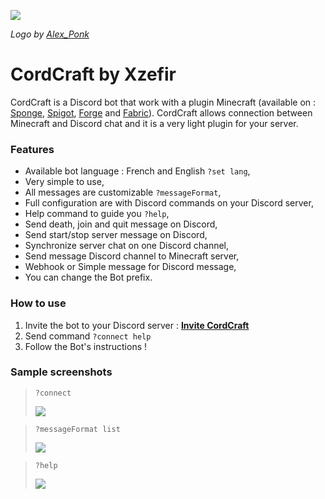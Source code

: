 ![](https://cdn.discordapp.com/avatars/717676762112458774/2f8fd4285f8bf23f1be773f6dbf7b433.png?size=256)

*Logo by [Alex_Ponk](https://twitter.com/Alex__Ponk "Alex_Ponk")*

# CordCraft by Xzefir
CordCraft is a Discord bot that work with a plugin Minecraft (available on : [Sponge](https://github.com/xzefir/CordCraft-sponge "Sponge"), [Spigot](https://github.com/xzefir/CordCraft-spigot "Spigot"), [Forge](https://github.com/xzefir/CordCraft-forge "Forge") and [Fabric](https://github.com/xzefir/CordCraft-fabric "Fabric")). CordCraft allows connection between Minecraft and Discord chat and it is a very light plugin for your server.

### Features
- Available bot language : French and English `?set lang`,
- Very simple to use,
- All messages are customizable `?messageFormat`,
- Full configuration are with Discord commands on your Discord server,
- Help command to guide you `?help`,
- Send death, join and quit message on Discord,
- Send start/stop server message on Discord,
- Synchronize server chat on one Discord channel,
- Send message Discord channel to Minecraft server,
- Webhook or Simple message for Discord message,
- You can change the Bot prefix.

### How to use
1. Invite the bot to your Discord server : **[Invite CordCraft](https://discord.com/oauth2/authorize?client_id=717676762112458774&permissions=2684746816&scope=bot "CordCraft")**
2. Send command `?connect help`
3. Follow the Bot's instructions !

### Sample screenshots
> `?connect`
> 
> ![](https://cdn.discordapp.com/attachments/723636425936994405/830500437790031952/connect.png)

> `?messageFormat list`
> 
> ![](https://cdn.discordapp.com/attachments/723636425936994405/830500450717532219/messageFormat_list.png)

> `?help`
> 
> ![](https://cdn.discordapp.com/attachments/723636425936994405/830500444618096670/help.png)
